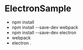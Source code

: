 # ElectronSample

- npm install
- npm install --save-dev webpack
- npm install --save-dev electron
- webpack
- electron .
